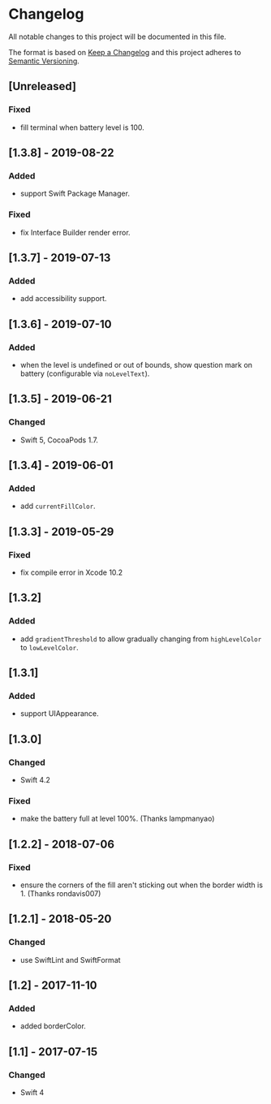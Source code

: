 # Changelog
All notable changes to this project will be documented in this file.

The format is based on [Keep a Changelog](http://keepachangelog.com/en/1.0.0/)
and this project adheres to [Semantic Versioning](http://semver.org/spec/v2.0.0.html).

## [Unreleased]

### Fixed
- fill terminal when battery level is 100.

## [1.3.8] - 2019-08-22

### Added
- support Swift Package Manager.

### Fixed
- fix Interface Builder render error.

## [1.3.7] - 2019-07-13

### Added
- add accessibility support.

## [1.3.6] - 2019-07-10

### Added
- when the level is undefined or out of bounds, show question mark on battery (configurable via `noLevelText`).

## [1.3.5] - 2019-06-21

### Changed
- Swift 5, CocoaPods 1.7.

## [1.3.4] - 2019-06-01

### Added
- add `currentFillColor`.

## [1.3.3] - 2019-05-29

### Fixed
- fix compile error in Xcode 10.2

## [1.3.2]

### Added
- add `gradientThreshold` to allow gradually changing from `highLevelColor` to `lowLevelColor`.

## [1.3.1]

### Added
- support UIAppearance.

## [1.3.0]

### Changed
- Swift 4.2

### Fixed
- make the battery full at level 100%. (Thanks lampmanyao)

## [1.2.2] - 2018-07-06

### Fixed
- ensure the corners of the fill aren't sticking out when the border width is 1. (Thanks rondavis007)

## [1.2.1] - 2018-05-20

### Changed
- use SwiftLint and SwiftFormat

## [1.2] - 2017-11-10

### Added
- added borderColor.

## [1.1] - 2017-07-15

### Changed
- Swift 4
